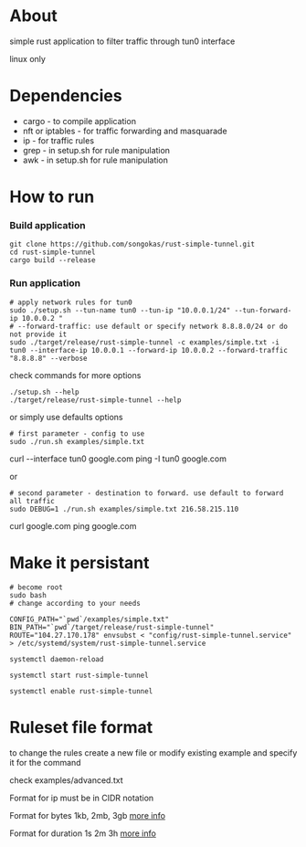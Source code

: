 # About

simple rust application to filter traffic through tun0 interface

linux only

# Dependencies

* cargo - to compile application
* nft or iptables - for traffic forwarding and masquarade
* ip - for traffic rules
* grep - in setup.sh for rule manipulation
* awk - in setup.sh for rule manipulation

# How to run

### Build application

```
git clone https://github.com/songokas/rust-simple-tunnel.git
cd rust-simple-tunnel
cargo build --release
```

### Run application

```
# apply network rules for tun0
sudo ./setup.sh --tun-name tun0 --tun-ip "10.0.0.1/24" --tun-forward-ip 10.0.0.2 "
# --forward-traffic: use default or specify network 8.8.8.0/24 or do not provide it
sudo ./target/release/rust-simple-tunnel -c examples/simple.txt -i tun0 --interface-ip 10.0.0.1 --forward-ip 10.0.0.2 --forward-traffic "8.8.8.8" --verbose
```

check commands for more options

```
./setup.sh --help
./target/release/rust-simple-tunnel --help
```

or simply use defaults options

```
# first parameter - config to use
sudo ./run.sh examples/simple.txt
```

curl --interface tun0 google.com
ping -I tun0 google.com

or


```
# second parameter - destination to forward. use default to forward all traffic
sudo DEBUG=1 ./run.sh examples/simple.txt 216.58.215.110
```

curl google.com
ping google.com

# Make it persistant


```
# become root
sudo bash
# change according to your needs

CONFIG_PATH="`pwd`/examples/simple.txt" BIN_PATH="`pwd`/target/release/rust-simple-tunnel" ROUTE="104.27.170.178" envsubst < "config/rust-simple-tunnel.service" > /etc/systemd/system/rust-simple-tunnel.service

systemctl daemon-reload

systemctl start rust-simple-tunnel

systemctl enable rust-simple-tunnel
```

# Ruleset file format

to change the rules create a new file or modify existing example and specify it for the command

check examples/advanced.txt

Format for ip must be in CIDR notation

Format for bytes 1kb, 2mb, 3gb [more info](https://docs.rs/byte-unit/4.0.9/byte_unit/)

Format for duration 1s 2m 3h [more info](https://docs.rs/humantime/2.0.1/humantime/struct.Duration.html)

